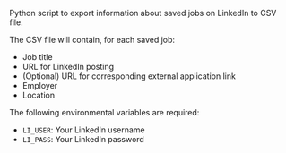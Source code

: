 Python script to export information about saved jobs on LinkedIn to CSV file.

The CSV file will contain, for each saved job:
- Job title
- URL for LinkedIn posting
- (Optional) URL for corresponding external application link
- Employer
- Location

The following environmental variables are required:
-  `LI_USER`: Your LinkedIn username
-  `LI_PASS`: Your LinkedIn password

